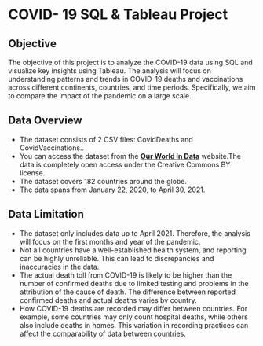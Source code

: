 # COVID- 19 SQL & Tableau Project

## Objective

 The objective of this project is to analyze the COVID-19 data using SQL and visualize key insights using Tableau. The analysis will focus on understanding patterns and trends in COVID-19 deaths and vaccinations across different continents, countries, and time periods. Specifically, we aim to compare the impact of the pandemic on a large scale.

## Data Overview

- The dataset consists of 2 CSV files: CovidDeaths and CovidVaccinations..
- You can access the dataset from the [**Our World In Data**](https://ourworldindata.org/covid-deaths) website.The data is completely open access under the Creative Commons BY license.
- The dataset covers 182 countries around the globe.
- The data spans from January 22, 2020, to April 30, 2021.

## Data Limitation
- The dataset only includes data up to April 2021. Therefore, the analysis will focus on the first months and year of the pandemic.
- Not all countries have a well-established health system, and reporting can be highly unreliable. This can lead to discrepancies and inaccuracies in the data.
- The actual death toll from COVID-19 is likely to be higher than the number of confirmed deaths due to limited testing and problems in the attribution of the cause of death. The difference between reported confirmed deaths and actual deaths varies by country.
- How COVID-19 deaths are recorded may differ between countries. For example, some countries may only count hospital deaths, while others also include deaths in homes. This variation in recording practices can affect the comparability of data between countries.
